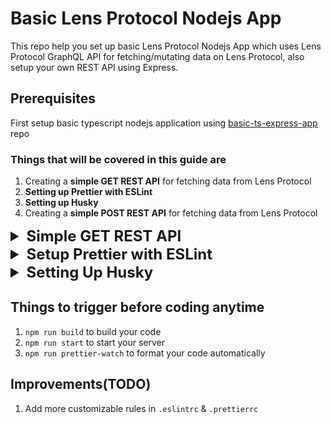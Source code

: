 # Basic Lens Protocol Nodejs App

This repo help you set up basic Lens Protocol Nodejs App which uses Lens Protocol GraphQL API
for fetching/mutating data on Lens Protocol, also setup your own REST API using Express.

## Prerequisites

First setup basic typescript nodejs application using [basic-ts-express-app](https://github.com/anjaysahoo/basic-ts-express-app) repo

### Things that will be covered in this guide are

1. Creating a **simple GET REST API** for fetching data from Lens Protocol
2. **Setting up Prettier with ESLint**
3. **Setting up Husky**
4. Creating a **simple POST REST API** for fetching data from Lens Protocol


<details>
 <summary style="font-size: x-large; font-weight: bold">Simple GET REST API</summary>

Creating a`Base Client` using [URQL](https://formidable.com/open-source/urql/docs/basics/core/) for all sorts of fetching related stuff from Lens Protocol.

<b>Note: </b> Rationale behind using `URQL` client can be understood from this article [5 GraphQL clients for JavaScript and Node.js](https://blog.logrocket.com/5-graphql-clients-for-javascript-and-node-js/#:~:text=GraphQL-based%20servers%20can%20only,a%20GraphQL%20client%20is%20needed.)
</details>



<details>
 <summary style="font-size: x-large; font-weight: bold">Setup Prettier with ESLint</summary>

### Step-1:

Refer this article to setup prettier 👉
[How to use Prettier with ESLint and TypeScript in VSCode](https://khalilstemmler.com/blogs/tooling/prettier/)

### Step-2:

Refer this article to setup ESLint 👉
[How to use ESLint with TypeScript](https://khalilstemmler.com/blogs/typescript/eslint-for-typescript/)

#### Note:

You start getting `unused error` once you run script `npm run lint` in files like `app.ts`

```typescript
app.use((err: Error, req: Request, res: Response, next: NextFunction) => {
  res.status(404).json({ message: err.message });
});
```

As next is not used so ESLint throw `unused error`, but if you remove next then you will not get others error.

To resolve this you add new rules in `.eslintrc`

```json
{
  "root": true,
  "rules": {
    "_comment": "Below rule help us ignore any unused variables error thrown by eslint",
    "@typescript-eslint/no-unused-vars": [
      "error",
      {
        "argsIgnorePattern": "^_",
        "varsIgnorePattern": "^_",
        "caughtErrorsIgnorePattern": "^_"
      }
    ]
  }
}
```

<b>After this you always define any unused variable in your code, by starting variable name with underscore</b>

Example:

```typescript
app.use((err: Error, req: Request, res: Response, _next: NextFunction) => {
  res.status(404).json({ message: err.message });
});
```
</details>

<details>
 <summary style="font-size: x-large; font-weight: bold">Setting Up Husky</summary>

Husky to prevent bad git commits and enforce code standards in your project.

To understand more about husky, refer to this article 👉 [Enforcing Coding Conventions with Husky Pre-commit Hooks](https://khalilstemmler.com/blogs/tooling/enforcing-husky-precommit-hooks/)

<b>Note: </b>Above article setup is old so follow below steps to set up husky

### Step-1

```sh
npx husky-init && npm install
```

**Note:** Above command may not work in powershell, so try running it in cmd or git bash

### Step-2

```sh
npx husky set .husky/pre-commit "npm run prettier-format && npm run lint"
```

This adds script in `.husky\pre-commit`, which will ensure your code is formatted and linted before committing

After this when ever anyone will try to commit then husky will run script `npm run prettier-format && npm run lint`

### Below are things to expect after this:-

1. If any file contains prettier then those will be fixed, and **you need to commit that fixed code again**.
2. Issue related to linting will be reported, and **you need fix then only you can commit the code**

</details>

## Things to trigger before coding anytime

1. `npm run build` to build your code
2. `npm run start` to start your server
3. `npm run prettier-watch` to format your code automatically

## Improvements(TODO)

1. Add more customizable rules in `.eslintrc` & `.prettierrc`
